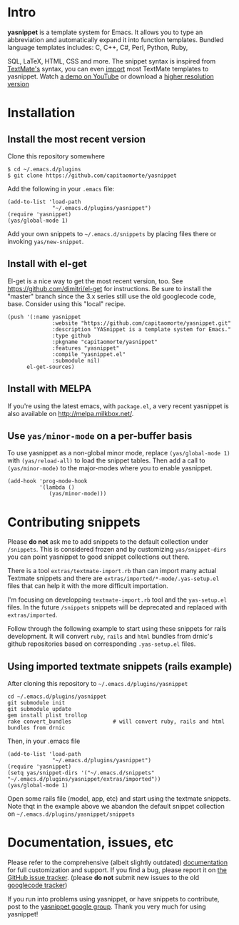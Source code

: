# Intro

**yasnippet** is a template system for Emacs. It allows you to type an
abbreviation and automatically expand it into function
templates. Bundled language templates includes: C, C++, C#, Perl,
Python, Ruby,

SQL, LaTeX, HTML, CSS and more. The snippet syntax is inspired from
[TextMate's][textmate-snippets] syntax, you can even
[import][import-docs] most TextMate templates to yasnippet. Watch
[a demo on YouTube][youtube-demo] or download a
[higher resolution version][high-res-demo]

[textmate-snippets]: http://manual.macromates.com/en/snippets
[import-docs]: http://yasnippet.googlecode.com/svn/trunk/doc/snippet-development.html#importing-textmate-snippets
[youtube-demo]: http://www.youtube.com/watch?v=ZCGmZK4V7Sg
[high-res-demo]: http://yasnippet.googlecode.com/files/yas_demo.avi

# Installation

## Install the most recent version

Clone this repository somewhere

    $ cd ~/.emacs.d/plugins
    $ git clone https://github.com/capitaomorte/yasnippet

Add the following in your `.emacs` file:

    (add-to-list 'load-path
                  "~/.emacs.d/plugins/yasnippet")
    (require 'yasnippet)
    (yas/global-mode 1)

Add your own snippets to `~/.emacs.d/snippets` by placing files there or invoking `yas/new-snippet`.

## Install with el-get

El-get is a nice way to get the most recent version, too. See
https://github.com/dimitri/el-get for instructions. Be sure to install the
"master" branch since the 3.x series still use the old googlecode code, base.
Consider using this "local" recipe.

    (push '(:name yasnippet
                  :website "https://github.com/capitaomorte/yasnippet.git"
                  :description "YASnippet is a template system for Emacs."
                  :type github
                  :pkgname "capitaomorte/yasnippet"
                  :features "yasnippet"
                  :compile "yasnippet.el"
                  :submodule nil)
          el-get-sources)

## Install with MELPA

If you're using the latest emacs, with `package.el`, a very recent yasnippet is
also available on http://melpa.milkbox.net/.

## Use `yas/minor-mode` on a per-buffer basis

To use yasnippet as a non-global minor mode, replace `(yas/global-mode 1)` with
`(yas/reload-all)` to load the snippet tables. Then add a call to
`(yas/minor-mode)` to the major-modes where you to enable yasnippet.

    (add-hook 'prog-mode-hook
              '(lambda ()
                 (yas/minor-mode)))

# Contributing snippets

Please **do not** ask me to add snippets to the default collection under
`/snippets`. This is considered frozen and by customizing
`yas/snippet-dirs` you can point yasnippet to good snippet collections
out there.

There is a tool `extras/textmate-import.rb` than can import many
actual Textmate snippets and there are
`extras/imported/*-mode/.yas-setup.el` files that can help it with the
more difficult importation.

I'm focusing on developping `textmate-import.rb` tool and the
`yas-setup.el` files. In the future `/snippets` snippets will be
deprecated and replaced with `extras/imported`.

Follow through the following example to start using these snippets for
rails development. It will convert `ruby`, `rails` and `html` bundles
from drnic's github repositories based on corresponding
`.yas-setup.el` files.

## Using imported textmate snippets (rails example)

After cloning this repository to `~/.emacs.d/plugins/yasnippet`

    cd ~/.emacs.d/plugins/yasnippet
    git submodule init
    git submodule update
    gem install plist trollop
    rake convert_bundles             # will convert ruby, rails and html bundles from drnic

Then, in your .emacs file

    (add-to-list 'load-path
                  "~/.emacs.d/plugins/yasnippet")
    (require 'yasnippet)
    (setq yas/snippet-dirs '("~/.emacs.d/snippets" "~/.emacs.d/plugins/yasnippet/extras/imported"))
    (yas/global-mode 1)

Open some rails file (model, app, etc) and start using the textmate snippets.
Note thqt in the example above we abandon the default snippet collection on
`~/.emacs.d/plugins/yasnippet/snippets`

# Documentation, issues, etc

Please refer to the comprehensive (albeit slightly outdated)
[documentation][docs] for full customization
and support.  If you find a bug, please report it on
[the GitHub issue tracker][issues].  (please **do not** submit new issues to the old
[googlecode tracker][googlecode tracker])

If you run into problems using yasnippet, or have snippets to contribute, post
to the [yasnippet google group][forum]. Thank you very much for using yasnippet!

[docs]: http://capitaomorte.github.com/yasnippet/
[issues]: https://github.com/capitaomorte/yasnippet/issues
[googlecode tracker]: http://code.google.com/p/yasnippet/issues/list
[forum]: http://groups.google.com/group/smart-snippet
